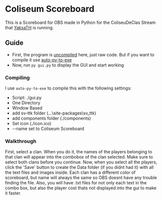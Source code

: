 # Coliseum Scoreboard
This is a Scoreboard for OBS made in Python for the ColiseuDeClas Stream that [YaksaTH](https://twitch.tv/yaksath) is running.

## Guide
 - First, the program is [uncompiled](#compiling) here, just raw code. But if you want to compile it use [auto-py-to-exe](https://pypi.org/project/auto-py-to-exe/)
 - Now, run `py gui.py` to display the GUI and start working

### Compiling
I use `auto-py-to-exe` to compile this with the following settings:
- Script: ./gui.py
- One Directory
- Window Based
- add sv-ttk folder (...\site-packages\sv_ttk)
- add components folder (./components)
- Set icon (./icon.ico)
- --name set to Coliseum Scoreboard

### Walkthrough
First, select a clan. When you do it, the names of the players belonging to that clan will appear into the combobox of the clan selected. Make sure to select both clans before you continue.
Now, when you select all the players, click the 'Save' button to create the Data folder (if you didnt had it) with all the text files and images inside. Each clan has a different color of scoreboard, but name will always the same so OBS doesnt have any trouble finding the file.
Also, you will have .txt files for not only each text in the combo box, but also the player cost thats not displayed into the gui to make it faster.
